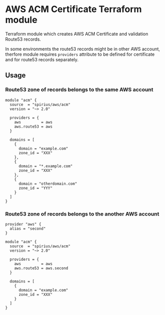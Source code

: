 # AWS ACM Certificate Terraform module

Terraform module which creates AWS ACM Certificate and validation Route53 records.

In some environments the route53 records might be in other AWS account, therfore module
requires `providers` attribute to be defined for certificate and for route53 records separately.

## Usage

### Route53 zone of records belongs to the same AWS account

```hcl
module "acm" {
  source  = "spirius/aws/acm"
  version = "~> 2.0"

  providers = {
    aws         = aws
    aws.route53 = aws
  }

  domains = [
    {
      domain = "example.com"
      zone_id = "XXX"
    },
    {
      domain = "*.example.com"
      zone_id = "XXX"
    },
    {
      domain = "otherdomain.com"
      zone_id = "YYY"
    }
  ]
}
```

### Route53 zone of records belongs to the another AWS account

```hcl
provider "aws" {
  alias = "second"
}

module "acm" {
  source  = "spirius/aws/acm"
  version = "~> 2.0"

  providers = {
    aws         = aws
    aws.route53 = aws.second
  }

  domains = [
    {
      domain = "example.com"
      zone_id = "XXX"
    }
  ]
}
```
